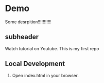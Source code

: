 # Demo 

Some desrpition!!!!!!!!!!!

## subheader

Watch tutorial on Youtube. This is my first repo

## Local Development

1. Open index.html in your browser. 
